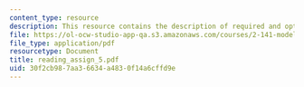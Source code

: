 ```yaml
---
content_type: resource
description: This resource contains the description of required and optional readings.
file: https://ol-ocw-studio-app-qa.s3.amazonaws.com/courses/2-141-modeling-and-simulation-of-dynamic-systems-fall-2006/30f2cb987aa36634a4830f14a6cffd9e_reading_assign_5.pdf
file_type: application/pdf
resourcetype: Document
title: reading_assign_5.pdf
uid: 30f2cb98-7aa3-6634-a483-0f14a6cffd9e
---
```

